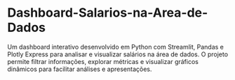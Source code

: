 # Dashboard-Salarios-na-Area-de-Dados
Um dashboard interativo desenvolvido em Python com Streamlit, Pandas e Plotly Express para analisar e visualizar salários na área de dados. O projeto permite filtrar informações, explorar métricas e visualizar gráficos dinâmicos para facilitar análises e apresentações.
